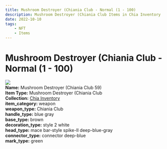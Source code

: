 ```yaml
---
title: Mushroom Destroyer (Chiania Club - Normal (1 - 100)
description: Mushroom Destroyer (Chiania Club Items in Chia Inventory
date: 2022-10-10
tags:
    - NFT
    - Items
---
```


# Mushroom Destroyer (Chiania Club - Normal (1 - 100)
<div class="item_thumbnail">
<img loading="lazy" src="https://bafybeigp6t3mrhxbxi4djgdyhgckepflzi7czkcxkro3b6kpxnsgihnm5m.ipfs.nftstorage.link/59.gif"><br/>
<div><strong>Name:</strong> Mushroom Destroyer (Chiania Club 59)</div>
<div><strong>Item Type:</strong> Mushroom Destroyer (Chiania Club</div>
<div><strong>Collection:</strong> <a href="https://www.spacescan.io/xch/nft/collection/col1ucr852c8uzgemuashmz65kmnt2nn4wuhecevrwhtkk72ukfc5c7s6wn3sj">Chia Inventory</a></div>
<div><strong>item_category:</strong> weapon</div>
<div><strong>weapon_type:</strong> Chiania Club</div>
<div><strong>handle_type:</strong> blue gray</div>
<div><strong>base_type:</strong> brown</div>
<div><strong>decoration_type:</strong> style 2 white</div>
<div><strong>head_type:</strong> mace bar-style spike-II deep-blue-gray</div>
<div><strong>connector_type:</strong> connector deep-blue</div>
<div><strong>mark_type:</strong> green</div>
</div>

